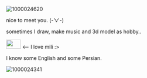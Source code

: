 ![1000024620](https://github.com/user-attachments/assets/a114e839-5b93-445b-beb2-dd4c2c9fbed6)

nice to meet you. (-'v'-)

sometimes I draw, make music and 3d model as hobby..

<img src="https://github.com/user-attachments/assets/554492bc-4174-4f2a-abc2-701d7f07ca52" width="40" height="25"/> <-- I love mili :>

I know some English and some Persian.

![1000024341](https://github.com/user-attachments/assets/4ec2a2ff-deb7-4bde-a866-d6af812d1fc8)
